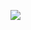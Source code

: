 <p >
  <a href="https://dev.to/dip15739/dark-mode-with-only-1-css-property-17fl">
    <img src="https://user-images.githubusercontent.com/42184833/93920360-b7aa4880-fd2c-11ea-88d4-4ae00bfd368a.png" />
  </a>
</p>
